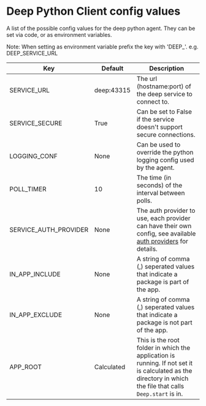 # Deep Python Client config values

A list of the possible config values for the deep python agent. They can be set via code, or as environment variables.

Note: When setting as environment variable prefix the key with 'DEEP_'. e.g. DEEP_SERVICE_URL

| Key                   | Default    | Description                                                                                                                                                |
|-----------------------|------------|------------------------------------------------------------------------------------------------------------------------------------------------------------|
| SERVICE_URL           | deep:43315 | The url (hostname:port) of the deep service to connect to.                                                                                                 |
| SERVICE_SECURE        | True       | Can be set to False if the service doesn't support secure connections.                                                                                     |
| LOGGING_CONF          | None       | Can be used to override the python logging config used by the agent.                                                                                       |
| POLL_TIMER            | 10         | The time (in seconds) of the interval between polls.                                                                                                       |
| SERVICE_AUTH_PROVIDER | None       | The auth provider to use, each provider can have their own config, see available [auth providers](../auth/providers.md) for details.                       |
| IN_APP_INCLUDE        | None       | A string of comma (,) seperated values that indicate a package is part of the app.                                                                         |
| IN_APP_EXCLUDE        | None       | A string of comma (,) seperated values that indicate a package is not part of the app.                                                                     |
| APP_ROOT              | Calculated | This is the root folder in which the application is running. If not set it is calculated as the directory in which the file that calls `Deep.start` is in. |



